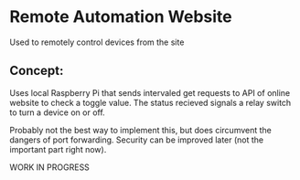 # Remote Automation Website
Used to remotely control devices from the site
## Concept:
Uses local Raspberry Pi that sends intervaled get requests to API of online website to check a toggle value. The status recieved signals a relay switch to turn a device on or off.
      
Probably not the best way to implement this, but does circumvent the dangers of port forwarding. Security can be improved later (not the important part right now).

WORK IN PROGRESS
